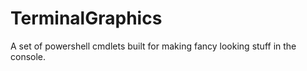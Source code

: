 # TerminalGraphics
A set of powershell cmdlets built for making fancy looking stuff in the console.

